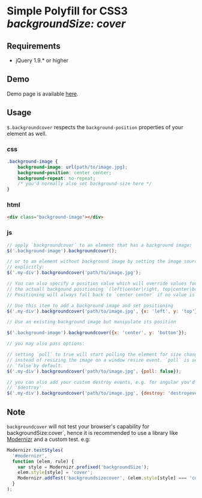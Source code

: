 # Simple Polyfill for CSS3 *backgroundSize: cover*

## Requirements 

- jQuery 1.9.\* or higher

## Demo

Demo page is available [here](http://iwyg.github.io/jquery.backgroundcover/).

## Usage

`$.backgroundcover` respects the `background-position` properties of your element as well.

### css
```css
.background-image {
	background-image: url(path/to/image.jpg);
	background-position: center center;
	background-repeat: no-repeat;
	/* you'd normally also set background-size here */
}
```
### html
```html
<div class="background-image"></div>
```

### js
```js
// apply `backgroundcover` to an element that has a background image:
$('.background-image').backgroundcover();

// or to an element without background image by setting the image source
// explicitly:
$('.my-div').backgroundcover('path/to/image.jpg');

// You can also specify a position value which will override values found by
// the actuall backgound positioning `(left|center|right, top|center|bottom)`.
// Positioning will always fall back to `center center` if no value is found at all

// Use this item to add a background image and set positioning
$('.my-div').backgroundcover('path/to/image.jpg', {x: 'left', y: 'top'});

// Use an existing background image but manipulate its position

$('.background-image').backgroundcover({x: 'center', y: 'bottom'});

// you may also pass options:

// setting `poll` to true will start polling the element for size change
// instead of resizing the image on a window resize event. `poll` is set to
// `false`by default.
$('.my-div').backgroundcover('path/to/image.jpg', {poll: false});

// you can also add your custom destroy events, e.g. for angular you'd add
// '$destroy'
$('.my-div').backgroundcover('path/to/image.jpg', {destroy: 'destroyevent'});
```

## Note

`backgroundcover` will not test your browser's capability for backgroundSize:cover`, hence it is recommended to use a library like [Modernizr][1] and a custom test. e.g: 

```js
Modernizr.testStyles(
  '#modernizr',
  function (elem, rule) {
    var style = Modernizr.prefixed('backgroundSize');
    elem.style[style] = 'cover';
    Modernizr.addTest('backgroundsizecover', (elem.style[style] === 'cover'))
  }
);
```

[1]: http://modernizr.com/
